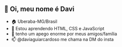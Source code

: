 ## 👋 Oi, meu nome é Davi 
- 🏠 Uberaba-MG/Brasil
- 🌱 Estou aprendendo HTML, CSS e JavaScript
- 💞️ tenho um apego enorme por meus amigos/família
- 📫 @daviaguiarcardoso me chama na DM do insta

